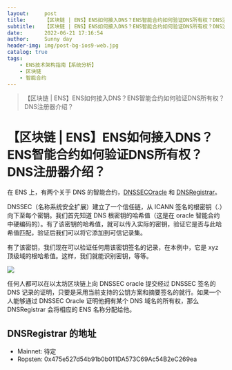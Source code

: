 ```yaml
---
layout:     post
title:      【区块链 | ENS】ENS如何接入DNS？ENS智能合约如何验证DNS所有权？DNS注册器介绍？
subtitle:   【区块链 | ENS】ENS如何接入DNS？ENS智能合约如何验证DNS所有权？DNS注册器介绍？
date:       2022-06-21 17:16:54
author:     Sunny day
header-img: img/post-bg-ios9-web.jpg
catalog: true
tags:
    - ENS技术架构指南【系统分析】
    - 区块链
    - 智能合约
---
```


>【区块链 | ENS】ENS如何接入DNS？ENS智能合约如何验证DNS所有权？DNS注册器介绍？

# 【区块链 | ENS】ENS如何接入DNS？ENS智能合约如何验证DNS所有权？DNS注册器介绍？


在 ENS 上，有两个关于 DNS 的智能合约，[DNSSECOracle](https://github.com/ensdomains/dnssec-oracle "DNSSECOracle") 和 [DNSRegistrar](https://github.com/ensdomains/dnsregistrar "DNSRegistrar")。

DNSSEC（名称系统安全扩展）建立了一个信任链，从 ICANN 签名的根密钥（.）向下至每个密钥。我们首先知道 DNS 根密钥的哈希值（这是在 oracle 智能合约中硬编码的）。有了该密钥的哈希值，就可以传入实际的密钥，验证它是否与此哈希值匹配，验证后我们可以将它添加到可信记录集。

有了该密钥，我们现在可以验证任何用该密钥签名的记录，在本例中，它是 xyz 顶级域的根哈希值。这样，我们就能识别密钥，等等。

![](https://img-blog.csdnimg.cn/img_convert/f4c322a3996f62b54cddac7a980fe08d.png)

任何人都可以在以太坊区块链上向 DNSSEC oracle 提交经过 DNSSEC 签名的 DNS 记录的证明，只要是采用当前支持的公钥方案和摘要签名的就行。如果一个人能够通过 DNSSEC Oracle 证明他拥有某个 DNS 域名的所有权，那么 DNSRegistrar 会将相应的 ENS 名称分配给他。

## DNSRegistrar 的地址

* Mainnet: 待定
* Ropsten: 0x475e527d54b91b0b011DA573C69Ac54B2eC269ea


